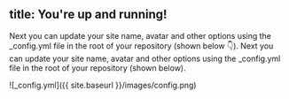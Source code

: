 title: You're up and running!
---

Next you can update your site name, avatar and other options using the _config.yml file in the root of your repository (shown below :point_down:).
Next you can update your site name, avatar and other options using the _config.yml file in the root of your repository (shown below).

![_config.yml]({{ site.baseurl }}/images/config.png)
